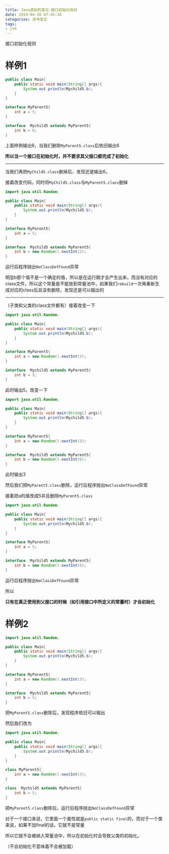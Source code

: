 ```yaml
---
title: Java虚拟机笔记-接口初始化规则
date: 2019-04-26 07:45:34
categories: 读书笔记
tags:
- jvm
---
```


接口初始化规则

<!-- more -->

# 样例1

```java
public class Main{
    public static void main(String[] args){
        System.out.println(Mychild5.b);
    }
}

interface MyParent5{
    int a = 5;
}

interface  Mychild5 extends MyParent5{
    int b = 6;
}
```

上面样例输出6，当我们删除`MyParent5.class`后依旧输出6

**所以当一个接口在初始化时，并不要求其父接口都完成了初始化**

----

当我们再把`MyChild5.class`删掉后，发现还是输出6。

接着改变代码，同时将`MyChild5.class`与`MyParent5.class`删掉

```java
import java.util.Random;

public class Main{
    public static void main(String[] args){
        System.out.println(Mychild5.b);
    }
}

interface MyParent5{
    int a = 5;
}

interface  Mychild5 extends MyParent5{
    int b = new Random().nextInt(2);
}
```

运行后程序抛出`NoClassDefFound`异常

明显b那个值不是一个确定的值，所以是在运行期才会产生出来，而没有对应的class文件，所以这个常量是不能放到常量池中，如果我们`rebuild`一次再重新生成对应的class后且没有删除，发现还是可以输出的

----

（子类和父类的class文件都有）接着改变一下

```java
import java.util.Random;

public class Main{
    public static void main(String[] args){
        System.out.println(Mychild5.b);
    }
}

interface MyParent5{
    int a = new Random().nextInt(3);
}

interface  Mychild5 extends MyParent5{
    int b = 5;
}
```

此时输出5，改变一下

```java
import java.util.Random;

public class Main{
    public static void main(String[] args){
        System.out.println(Mychild5.b);
    }
}

interface MyParent5{
    int a = new Random().nextInt(3);
}

interface  Mychild5 extends MyParent5{
    int b = new Random().nextInt(6);
}
```

此时输出3

然后我们把`MyParent5.class`删除，运行后程序抛出`NoClassDefFound`异常

接着把a的值改成5并且删除`MyParent5.class`

```java
import java.util.Random;

public class Main{
    public static void main(String[] args){
        System.out.println(Mychild5.b);
    }
}

interface MyParent5{
    int a = 5;
}

interface  Mychild5 extends MyParent5{
    int b = new Random().nextInt(6);
}
```

运行后程序抛出`NoClassDefFound`异常

所以

**只有在真正使用到父接口的时候（如引用接口中所定义的常量时）才会初始化**

# 样例2

```java
import java.util.Random;

public class Main{
    public static void main(String[] args){
        System.out.println(Mychild5.b);
    }
}

interface MyParent5{
    int a = new Random().nextInt(3);
}

interface  Mychild5 extends MyParent5{
    int b = 5;
}
```

把`MyParent5.class`删除后，发现程序依旧可以输出

然后我们改为

```java
import java.util.Random;

public class Main{
    public static void main(String[] args){
        System.out.println(Mychild5.b);
    }
}

class MyParent5{
    int a = new Random().nextInt(3);
}

class  Mychild5 extends MyParent5{
    int b = 5;
}
```

把`MyParent5.class`删除后，运行后程序抛出`NoClassDefFound`异常

对于一个接口来说，它里面一个属性就是`public static final`的，而对于一个类来说，如果不加final的话，它就不是常量

所以它就不会被纳入常量池中，所以在初始化时会导致父类的初始化。

（不会初始化不意味着不会被加载）